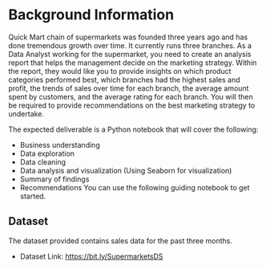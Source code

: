 # Background Information
Quick Mart chain of supermarkets was founded three years ago and has done
tremendous growth over time. It currently runs three branches.
As a Data Analyst working for the supermarket, you need to create an analysis report
that helps the management decide on the marketing strategy.
Within the report, they would like you to provide insights on which product categories
performed best, which branches had the highest sales and profit, the trends of sales
over time for each branch, the average amount spent by customers, and the average
rating for each branch. You will then be required to provide recommendations on the
best marketing strategy to undertake.

The expected deliverable is a Python notebook that will cover the following:
* Business understanding
* Data exploration
* Data cleaning
* Data analysis and visualization (Using Seaborn for visualization)
* Summary of findings
* Recommendations
You can use the following guiding notebook to get started.

## Dataset
The dataset provided contains sales data for the past three months.
* Dataset Link: https://bit.ly/SupermarketsDS
